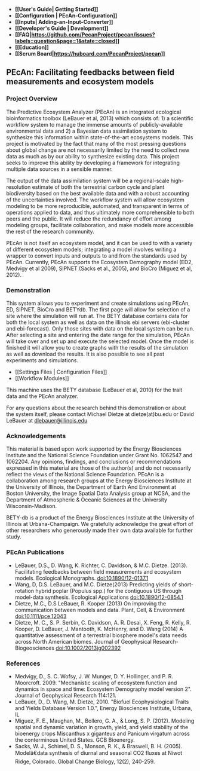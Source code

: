 * **[[User's Guide| Getting Started]]**
 * **[[Configuration | PEcAn-Configuration]]**
 * **[[Inputs| Adding-an-Input-Converter]]**
* **[[Developer's Guide | Development]]**
* **[[FAQ|https://github.com/PecanProject/pecan/issues?labels=question&page=1&state=closed]]**
* **[[Education]]**
* **[[Scrum Board|https://huboard.com/PecanProject/pecan]]**

## PEcAn: Facilitating feedbacks between field measurements and ecosystem models

### Project Overview

The Predictive Ecosystem Analyzer (PEcAn) is an integrated ecological bioinformatics toolbox (LeBauer et al, 2013) which consists of: 1) a scientific workflow system to manage the immense amounts of publicly-available environmental data and 2) a Bayesian data assimilation system to synthesize this information within state-of-the-art ecosystems models. This project is motivated by the fact that many of the most pressing questions about global change are not necessarily limited by the need to collect new data as much as by our ability to synthesize existing data. This project seeks to improve this ability by developing a framework for integrating multiple data sources in a sensible manner.

The output of the data assimilation system will be a regional-scale high-resolution estimate of both the terrestrial carbon cycle and plant biodiversity based on the best available data and with a robust accounting of the uncertainties involved. The workflow system will allow ecosystem modeling to be more reproducible, automated, and transparent in terms of operations applied to data, and thus ultimately more comprehensible to both peers and the public. It will reduce the redundancy of effort among modeling groups, facilitate collaboration, and make models more accessible the rest of the research community.

PEcAn is not itself an ecosystem model, and it can be used to with a variety of different ecosystem models; integrating a model involves writing a wrapper to convert inputs and outputs to and from the standards used by PEcAn. Currently, PEcAn supports the Ecosystem Demography model (ED2, Medvigy et al 2009), SIPNET (Sacks et al., 2005), and BioCro (Miguez et al, 2012).


### Demonstration

This system allows you to experiment and create simulations using PEcAn, ED, SIPNET, BioCro and BETYdb. The first page will allow for selection of a site where the simulation will run at. The BETY database contains data for both the local system as well as data on the illinois ebi servers (ebi-cluster and ebi-forecast). Only those sites with data on the local system can be run. After selecting a site and entering the date range for the simulation, PEcAn will take over and set up and execute the selected model. Once the model is finished it will allow you to create graphs with the results of the simulation as well as download the results. It is also possible to see all past experiments and simulations.

* [[Settings Files | Configuration Files]]
* [[Workflow Modules]]


This machine uses the BETY database (LeBauer et al, 2010) for the trait data and the PEcAn analyzer.

For any questions about the research behind this demonstration or about the system itself, please contact Michael Dietze at dietze(at)bu.edu or David LeBauer at dlebauer@illinois.edu

### Acknowledgements

This material is based upon work supported by the Energy Biosciences Institute and the National Science Foundation under Grant No. 1062547 and 1062204. Any opinions, findings, and conclusions or recommendations expressed in this material are those of the author(s) and do not necessarily reflect the views of the National Science Foundation. PEcAn is a collaboration among research groups at the Energy Biosciences Institute at the University of Illinois, the Department of Earth And Environment at Boston University, the Image Spatial Data Analysis group at NCSA, and the Department of Atmospheric & Oceanic Sciences at the University Wisconsin-Madison.

BETY-db is a product of the Energy Biosciences Institute at the University of Illinois at Urbana-Champaign. We gratefully acknowledge the great effort of other researchers who generously made their own data available for further study.

### PEcAn Publications

* LeBauer, D.S., D. Wang, K. Richter, C. Davidson, & M.C. Dietze. (2013). Facilitating feedbacks between field measurements and ecosystem models. Ecological Monographs. [doi:10.1890/12-0137.1](http://dx.doi.org/10.1890/12-0137.1)
* Wang, D, D.S. LeBauer, and M.C. Dietze(2013) Predicting yields of short-rotation hybrid poplar (Populus spp.) for the contiguous US through model-data synthesis. Ecological Applications [doi:10.1890/12-0854.1](http://dx.doi.org/10.1890/12-0854.1)
* Dietze, M.C., D.S LeBauer, R. Kooper (2013) On improving the communication between models and data. Plant, Cell, & Environment [doi:10.1111/pce.12043](http://dx.doi.org/10.1111/pce.12043)
* Dietze, M. C., S. P. Serbin, C. Davidson, A. R. Desai, X. Feng, R. Kelly, R. Kooper, D. LeBauer, J. Mantooth, K. McHenry, and D. Wang (2014) A quantitative assessment of a terrestrial biosphere model's data needs across North American biomes. Journal of Geophysical Research-Biogeosciences [doi:10.1002/2013jg002392](http://dx.doi.org/10.1002/2013jg002392)

### References

*    Medvigy, D., S. C. Wofsy, J. W. Munger, D. Y. Hollinger, and P. R. Moorcroft. 2009. "Mechanistic scaling of ecosystem function and dynamics in space and time: Ecosystem Demography model version 2". Journal of Geophysical Research 114:121.
*    LeBauer, D., D. Wang, M. Dietze, 2010. "Biofuel Ecophysiological Traits and Yields Database Version 1.0.", Energy Biosciences Institute, Urbana, IL
*    Miguez, F. E., Maughan, M., Bollero, G. A., & Long, S. P. (2012). Modeling spatial and dynamic variation in growth, yield, and yield stability of the bioenergy crops Miscanthus x giganteus and Panicum virgatum across the conterminous United States. GCB Bioenergy.
*    Sacks, W. J., Schimel, D. S., Monson, R. K., & Braswell, B. H. (2005). Modelâ€data synthesis of diurnal and seasonal CO2 fluxes at Niwot Ridge, Colorado. Global Change Biology, 12(2), 240-259.